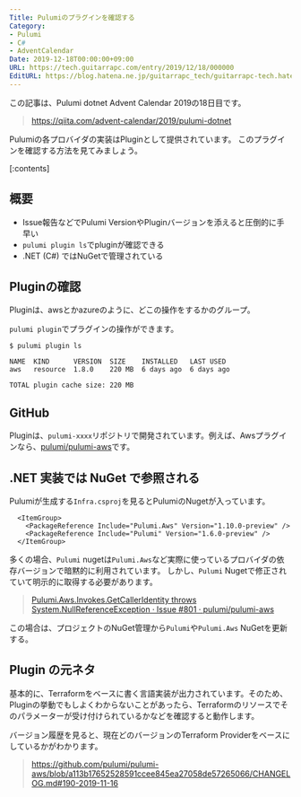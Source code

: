 ```yaml
---
Title: Pulumiのプラグインを確認する
Category:
- Pulumi
- C#
- AdventCalendar
Date: 2019-12-18T00:00:00+09:00
URL: https://tech.guitarrapc.com/entry/2019/12/18/000000
EditURL: https://blog.hatena.ne.jp/guitarrapc_tech/guitarrapc-tech.hatenablog.com/atom/entry/26006613478871761
---
```


この記事は、Pulumi dotnet Advent Calendar 2019の18日目です。

> https://qiita.com/advent-calendar/2019/pulumi-dotnet

Pulumiの各プロバイダの実装はPluginとして提供されています。
このプラグインを確認する方法を見てみましょう。

[:contents]

## 概要

* Issue報告などでPulumi VersionやPluginバージョンを添えると圧倒的に手早い
* `pulumi plugin ls`でpluginが確認できる
* .NET (C#) ではNuGetで管理されている

## Pluginの確認

Pluginは、awsとかazureのように、どこの操作をするかのグループ。

`pulumi plugin`でプラグインの操作ができます。

```
$ pulumi plugin ls

NAME  KIND      VERSION  SIZE    INSTALLED   LAST USED
aws   resource  1.8.0    220 MB  6 days ago  6 days ago

TOTAL plugin cache size: 220 MB
```

## GitHub

Pluginは、`pulumi-xxxx`リポジトリで開発されています。例えば、Awsプラグインなら、[pulumi/pulumi\-aws](https://github.com/pulumi/pulumi-aws)です。

## .NET 実装では NuGet で参照される

Pulumiが生成する`Infra.csproj`を見るとPulumiのNugetが入っています。

```Infra.csproj
  <ItemGroup>
    <PackageReference Include="Pulumi.Aws" Version="1.10.0-preview" />
    <PackageReference Include="Pulumi" Version="1.6.0-preview" />
  </ItemGroup>
```

多くの場合、`Pulumi` nugetは`Pulumi.Aws`など実際に使っているプロバイダの依存バージョンで暗黙的に利用されています。
しかし、`Pulumi` Nugetで修正されていて明示的に取得する必要があります。

> [Pulumi\.Aws\.Invokes\.GetCallerIdentity throws System\.NullReferenceException · Issue \#801 · pulumi/pulumi\-aws](https://github.com/pulumi/pulumi-aws/issues/801)

この場合は、プロジェクトのNuGet管理から`Pulumi`や`Pulumi.Aws` NuGetを更新する。

## Plugin の元ネタ

基本的に、Terraformをベースに書く言語実装が出力されています。そのため、Pluginの挙動でもしよくわからないことがあったら、Terraformのリソースでそのパラメーターが受け付けられているかなどを確認すると動作します。

バージョン履歴を見ると、現在どのバージョンのTerraform Providerをベースにしているかがわかります。

> https://github.com/pulumi/pulumi-aws/blob/a113b17652528591ccee845ea27058de57265066/CHANGELOG.md#190-2019-11-16
